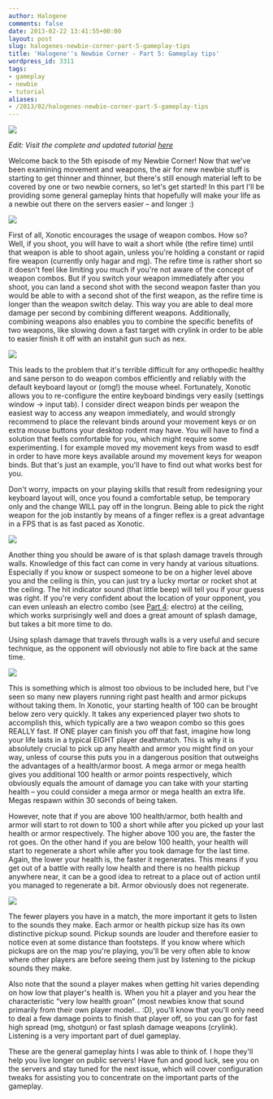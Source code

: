 ```yaml
---
author: Halogene
comments: false
date: 2013-02-22 13:41:55+00:00
layout: post
slug: halogenes-newbie-corner-part-5-gameplay-tips
title: 'Halogene''s Newbie Corner - Part 5: Gameplay tips'
wordpress_id: 3311
tags:
- gameplay
- newbie
- tutorial
aliases:
- /2013/02/halogenes-newbie-corner-part-5-gameplay-tips
---
```


![](/m/uploads/2012/09/newbie-corner-banner2-800x239.png)

*Edit: Visit the complete and updated tutorial [here](/tut)*

Welcome back to the 5th episode of my Newbie Corner! Now that we've been examining movement and weapons, the air for new newbie stuff is starting to get thinner and thinner, but there's still enough material left to be covered by one or two newbie corners, so let's get started! In this part I'll be providing some general gameplay hints that hopefully will make your life as a newbie out there on the servers easier – and longer :)

![](/m/uploads/2013/02/combo.png)

First of all, Xonotic encourages the usage of weapon combos. How so? Well, if you shoot, you will have to wait a short while (the refire time) until that weapon is able to shoot again, unless you're holding a constant or rapid fire weapon (currently only hagar and mg). The refire time is rather short so it doesn't feel like limiting you much if you're not aware of the concept of weapon combos. But if you switch your weapon immediately after you shoot, you can land a second shot with the second weapon faster than you would be able to with a second shot of the first weapon, as the refire time is longer than the weapon switch delay. This way you are able to deal more damage per second by combining different weapons. Additionally, combining weapons also enables you to combine the specific benefits of two weapons, like slowing down a fast target with crylink in order to be able to easier finish it off with an instahit gun such as nex.

![](/m/uploads/2013/02/keyboard.png)

This leads to the problem that it's terrible difficult for any orthopedic healthy and sane person to do weapon combos efficiently and reliably with the default keyboard layout or (omg!) the mouse wheel. Fortunately, Xonotic allows you to re-configure the entire keyboard bindings very easily (settings window → input tab). I consider direct weapon binds per weapon the easiest way to access any weapon immediately, and would strongly recommend to place the relevant binds around your movement keys or on extra mouse buttons your desktop rodent may have. You will have to find a solution that feels comfortable for you, which might require some experimenting. I for example moved my movement keys from wasd to esdf in order to have more keys available around my movement keys for weapon binds. But that's just an example, you'll have to find out what works best for you.

Don't worry, impacts on your playing skills that result from redesigning your keyboard layout will, once you found a comfortable setup, be temporary only and the change WILL pay off in the longrun. Being able to pick the right weapon for the job instantly by means of a finger reflex is a great advantage in a FPS that is as fast paced as Xonotic.

![](/m/uploads/2013/02/splash.png)

Another thing you should be aware of is that splash damage travels through walls. Knowledge of this fact can come in very handy at various situations. Especially if you know or suspect someone to be on a higher level above you and the ceiling is thin, you can just try a lucky mortar or rocket shot at the ceiling. The hit indicator sound (that little beep) will tell you if your guess was right. If you're very confident about the location of your opponent, you can even unleash an electro combo (see [Part 4](/posts/2012/halogenes-newbie-corner-part-4-the-core-weapons/): electro) at the ceiling, which works surprisingly well and does a great amount of splash damage, but takes a bit more time to do.

Using splash damage that travels through walls is a very useful and secure technique, as the opponent will obviously not able to fire back at the same time.

![](/m/uploads/2013/02/healthy.png)

This is something which is almost too obvious to be included here, but I've seen so many new players running right past health and armor pickups without taking them. In Xonotic, your starting health of 100 can be brought below zero very quickly. It takes any experienced player two shots to accomplish this, which typically are a two weapon combo so this goes REALLY fast. If ONE player can finish you off that fast, imagine how long your life lasts in a typical EIGHT player deathmatch. This is why it is absolutely crucial to pick up any health and armor you might find on your way, unless of course this puts you in a dangerous position that outweighs the advantages of a health/armor boost. A mega armor or mega health gives you additional 100 health or armor points respectively, which obviously equals the amount of damage you can take with your starting health – you could consider a mega armor or mega health an extra life. Megas respawn within 30 seconds of being taken.

However, note that if you are above 100 health/armor, both health and armor will start to rot down to 100 a short while after you picked up your last health or armor respectively. The higher above 100 you are, the faster the rot goes. On the other hand if you are below 100 health, your health will start to regenerate a short while after you took damage for the last time. Again, the lower your health is, the faster it regenerates. This means if you get out of a battle with really low health and there is no health pickup anywhere near, it can be a good idea to retreat to a place out of action until you managed to regenerate a bit. Armor obviously does not regenerate.

![](/m/uploads/2013/02/listen.png)

The fewer players you have in a match, the more important it gets to listen to the sounds they make. Each armor or health pickup size has its own distinctive pickup sound. Pickup sounds are louder and therefore easier to notice even at some distance than footsteps. If you know where which pickups are on the map you're playing, you'll be very often able to know where other players are before seeing them just by listening to the pickup sounds they make.

Also note that the sound a player makes when getting hit varies depending on how low that player's health is. When you hit a player and you hear the characteristic “very low health groan” (most newbies know that sound primarily from their own player model... :D), you'll know that you'll only need to deal a few damage points to finish that player off, so you can go for fast high spread (mg, shotgun) or fast splash damage weapons (crylink). Listening is a very important part of duel gameplay.

These are the general gameplay hints I was able to think of. I hope they'll help you live longer on public servers! Have fun and good luck, see you on the servers and stay tuned for the next issue, which will cover configuration tweaks for assisting you to concentrate on the important parts of the gameplay.
